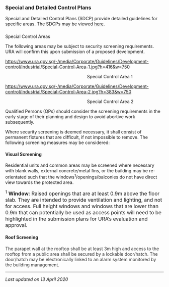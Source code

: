 ### Special and Detailed Control Plans

Special and Detailed Control Plans (SDCP) provide detailed guidelines
for specific areas. The SDCPs may be viewed
<a href="https://www.ura.gov.sg/maps/index.html?service=CTRLPLAN"
target="_blank">here</a>.

### 

<a href="#SpecialControlAreas" class="collapsible collapsed"
data-toggle="collapse"></a>

Special Control Areas

The following areas may be subject to security screening requirements.
URA will confirm this upon submission of a proposed development.

<https://www.ura.gov.sg/-/media/Corporate/Guidelines/Development-control/Industrial/Special-Control-Area-1.jpg?h=416&w=750>

                                                                 
Special Control Area 1

<https://www.ura.gov.sg/-/media/Corporate/Guidelines/Development-control/Industrial/Special-Control-Area-2.jpg?h=383&w=750>

<span style="text-align: justify;">                                     
                            Special Control Area 2</span>

Qualified Persons (QPs) should consider the screening requirements in
the early stage of their planning and design to avoid abortive work
subsequently.

Where security screening is deemed necessary, it shall consist of
permanent fixtures that are difficult, if not impossible to remove. The
following screening measures may be considered:

<a href="#VisualScreening" class="collapsible collapsed"
data-parent="#SpecialControlAreas1" data-toggle="collapse"></a>

#### Visual Screening

Residential units and common areas may be screened where necessary with
blank walls, external concrete/metal fins, or the building may be
re-orientated such that the
windows<sup><span style="padding: 0in; border: 1pt none windowtext;">1</span></sup>/openings/balconies
do not have direct view towards the protected area.

<span style="font-size: 16px;"><sup><span style="padding: 0in; border: 1pt none windowtext;">1</span></sup> **<span style="padding: 0in; border: 1pt none windowtext;">Window</span>**:
Raised openings that are at least 0.9m above the floor slab. They are
intended to provide ventilation and lighting, and not for access. Full
height windows and windows that are lower than 0.9m that can potentially
be used as access points will need to be highlighted in the submission
plans for URA’s evaluation and approval.</span>

<a href="#RoofScreening" class="collapsible collapsed"
data-parent="#SpecialControlAreas1" data-toggle="collapse"></a>

#### Roof Screening

<span style="color: #333333;">The parapet wall at the rooftop shall be
at least 3m high and access to the rooftop from a public area shall be
secured by a lockable door/hatch. The door/hatch may be electronically
linked to an alarm system monitored by the building management.</span>

------------------------------------------------------------------------

*Last updated on 13 April 2020*
